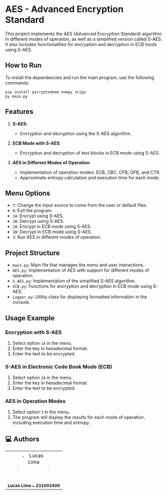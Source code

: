 # AES - Advanced Encryption Standard

This project implements the AES (Advanced Encryption Standard) algorithm in different modes of operation, as well as a simplified version called S-AES. It also includes functionalities for encryption and decryption in ECB mode using S-AES.

## How to Run

To install the dependencies and run the main program, use the following commands:

```shell
pip install pycryptodome numpy scipy
py main.py
```

## Features

1. **S-AES**:
   - Encryption and decryption using the S-AES algorithm.

2. **ECB Mode with S-AES**:
   - Encryption and decryption of text blocks in ECB mode using S-AES.

3. **AES in Different Modes of Operation**:
   - Implementation of operation modes: ECB, CBC, CFB, OFB, and CTR.
   - Approximate entropy calculation and execution time for each mode.

## Menu Options

- `T`: Change the input source to come from the user or default files.
- `0`: Exit the program.
- `1A`: Encrypt using S-AES.
- `1B`: Decrypt using S-AES.
- `2A`: Encrypt in ECB mode using S-AES.
- `2B`: Decrypt in ECB mode using S-AES.
- `3`: Run AES in different modes of operation.

## Project Structure

- `main.py`: Main file that manages the menu and user interactions.
- `AES.py`: Implementation of AES with support for different modes of operation.
- `S_AES.py`: Implementation of the simplified S-AES algorithm.
- `ECB.py`: Functions for encryption and decryption in ECB mode using S-AES.
- `Logger.py`: Utility class for displaying formatted information in the console.

## Usage Example

### Encryption with S-AES
1. Select option `1A` in the menu.
2. Enter the key in hexadecimal format.
3. Enter the text to be encrypted.

### S-AES in Electronic Code Book Mode (ECB)
1. Select option `2A` in the menu.
2. Enter the key in hexadecimal format.
3. Enter the text to be encrypted.

### AES in Operation Modes
1. Select option `3` in the menu.
2. The program will display the results for each mode of operation, including execution time and entropy.

<h2>💻 Authors</h2>

<table>
  <tr>
    <td align="center"><a href="https://github.com/lucasdbr05" target="_blank"><img style="border-radius: 50%;" src="https://github.com/lucasdbr05.png" width="100px;" alt="Lucas Lima"/><br /><sub><b>Lucas Lima - 231003406</b></sub></a><br /></td>
</table>
